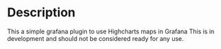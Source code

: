 # Description

This a simple grafana plugin to use Highcharts maps in Grafana
This is in development and should not be considered ready for any use.
